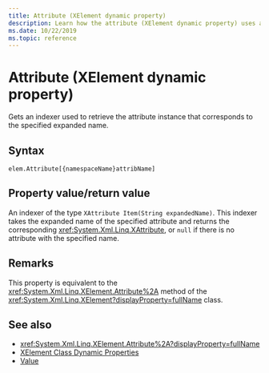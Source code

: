 ```yaml
---
title: Attribute (XElement dynamic property)
description: Learn how the attribute (XElement dynamic property) uses an indexer to retrieve the attribute instance that corresponds to the specified expanded name.
ms.date: 10/22/2019
ms.topic: reference
---
```

# Attribute (XElement dynamic property)

Gets an indexer used to retrieve the attribute instance that corresponds to the specified expanded name.

## Syntax

```xaml
elem.Attribute[{namespaceName}attribName]
```

## Property value/return value

An indexer of the type `XAttribute Item(String expandedName)`. This indexer takes the expanded name of the specified attribute and returns the corresponding <xref:System.Xml.Linq.XAttribute>, or `null` if there is no attribute with the specified name.

## Remarks

This property is equivalent to the <xref:System.Xml.Linq.XElement.Attribute%2A> method of the <xref:System.Xml.Linq.XElement?displayProperty=fullName> class.

## See also

- <xref:System.Xml.Linq.XElement.Attribute%2A?displayProperty=fullName>
- [XElement Class Dynamic Properties](attribute-xelement-dynamic-property.md)
- [Value](value-xattribute-dynamic-property.md)
